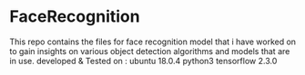 # FaceRecognition
This repo contains the files for face recognition model that i have worked on to gain insights on various object detection algorithms and models that are in use.
developed & Tested on :
ubuntu 18.0.4
python3
tensorflow 2.3.0
